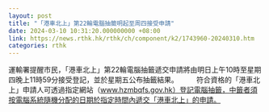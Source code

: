 ```yaml
---
layout: post
title: "「港車北上」第22輪電腦抽籤明起至周四接受申請"
date: 2024-03-10 10:31:20.000000000 +08:00
link: https://news.rthk.hk/rthk/ch/component/k2/1743960-20240310.htm
categories: rthk
---
```


運輸署提醒市民，「港車北上」第22輪電腦抽籤遞交申請將由明日上午10時至星期四晚上11時59分接受登記，並於星期五公布抽籤結果。
　　 
符合資格的「港車北上」申請人可透過指定網站（www.hzmbqfs.gov.hk）登記電腦抽籤，中籤者須按電腦系統隨機分配的日期於指定時間內遞交「港車北上」的申請。
